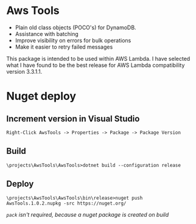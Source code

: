 # Aws Tools

- Plain old class objects (POCO's) for DynamoDB.
- Assistance with batching
- Improve visibility on errors for bulk operations
- Make it easier to retry failed messages

This package is intended to be used within AWS Lambda. I have selected what I have found to be the best release for AWS Lambda compatibility version 3.3.1.1.

# Nuget deploy

## Increment version in Visual Studio

    Right-Click AwsTools -> Properties -> Package -> Package Version

## Build

    \projects\AwsTools\AwsTools>dotnet build --configuration release

## Deploy

    \projects\AwsTools\AwsTools\bin\release>nuget push AwsTools.1.0.2.nupkg -src https://nuget.org/

*`pack` isn't required, because a nuget package is created on build*
